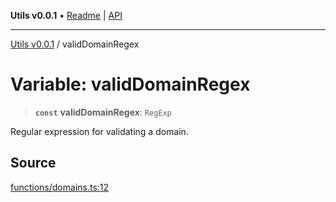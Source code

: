 **Utils v0.0.1** • [Readme](../README.md) \| [API](../globals.md)

***

[Utils v0.0.1](../README.md) / validDomainRegex

# Variable: validDomainRegex

> **`const`** **validDomainRegex**: `RegExp`

Regular expression for validating a domain.

## Source

[functions/domains.ts:12](https://github.com/bucharitesh/octopop/blob/2bf71a1/packages/utils/src/functions/domains.ts#L12)
